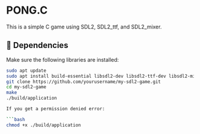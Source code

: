 # PONG.C

This is a simple C game using SDL2, SDL2_ttf, and SDL2_mixer.

## 🔧 Dependencies

Make sure the following libraries are installed:

```bash
sudo apt update
sudo apt install build-essential libsdl2-dev libsdl2-ttf-dev libsdl2-mixer-dev
git clone https://github.com/yourusername/my-sdl2-game.git
cd my-sdl2-game
make
./build/application

If you get a permission denied error:

```bash
chmod +x ./build/application


